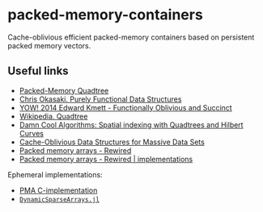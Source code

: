 # packed-memory-containers

Cache-oblivious efficient packed-memory containers based on persistent packed memory vectors.

## Useful links

* [Packed-Memory Quadtree](https://hal.archives-ouvertes.fr/hal-01876579/file/paper.pdf)
* [Chris Okasaki. Purely Functional Data Structures](https://www.cs.cmu.edu/~rwh/theses/okasaki.pdf)
* [YOW! 2014 Edward Kmett - Functionally Oblivious and Succinct](https://www.youtube.com/watch?v=OJLcGJqvWgQ)
* [Wikipedia. Quadtree](https://en.wikipedia.org/wiki/Quadtree)
* [Damn Cool Algorithms: Spatial indexing with Quadtrees and Hilbert Curves](http://blog.notdot.net/2009/11/Damn-Cool-Algorithms-Spatial-indexing-with-Quadtrees-and-Hilbert-Curves)
* [Cache-Oblivious Data Structures for Massive Data Sets](https://dspace.sunyconnect.suny.edu/bitstream/handle/1951/44806/000000182.sbu.pdf?sequence=3)
* [Packed memory arrays - Rewired](https://ir.cwi.nl/pub/28649)
* [Packed memory arrays - Rewired | implementations](https://github.com/cwida/rma)

Ephemeral implementations:
* [PMA C-implementation](https://github.com/pabmont/pma)
* [`DynamicSparseArrays.jl`](https://github.com/atoptima/DynamicSparseArrays.jl)
